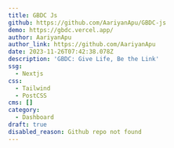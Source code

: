 ```yaml
---
title: GBDC Js
github: https://github.com/AariyanApu/GBDC-js
demo: https://gbdc.vercel.app/
author: AariyanApu
author_link: https://github.com/AariyanApu
date: 2023-11-26T07:42:38.078Z
description: 'GBDC: Give Life, Be the Link'
ssg:
  - Nextjs
css:
  - Tailwind
  - PostCSS
cms: []
category:
  - Dashboard
draft: true
disabled_reason: Github repo not found
---
```

